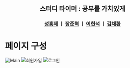 <!--

**Here are some ideas to get you started:**

🙋‍♀️ A short introduction - what is your organization all about?
🌈 Contribution guidelines - how can the community get involved?
👩‍💻 Useful resources - where can the community find your docs? Is there anything else the community should know?
🍿 Fun facts - what does your team eat for breakfast?
🧙 Remember, you can do mighty things with the power of [Markdown](https://docs.github.com/github/writing-on-github/getting-started-with-writing-and-formatting-on-github/basic-writing-and-formatting-syntax)
-->
<div align="center">
  
## 스터디 타이머 : 공부를 가치있게
<div align="center">
  
  ### [성홍제](https://github.com/806gw) ㅣ [장준혁](https://github.com/myagmb28) ㅣ [이현석](https://github.com/lhswsbry) ㅣ [김채환](https://github.com/alvin081105)
</div>
</div>

# 페이지 구성
![Main](https://github.com/gbsw-grape/main/assets/133763382/00346f46-4a02-4962-84db-0e5873c5ce87)
![회원가입](https://github.com/gbsw-grape/main/assets/133763382/4e72c005-b52b-43e5-8136-b34b32a2c5ca)
![로그인](https://github.com/gbsw-grape/main/assets/133763382/37523109-8e69-4020-a747-0d577b5483a4)


